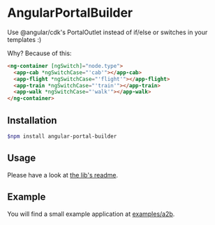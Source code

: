 # AngularPortalBuilder

Use @angular/cdk's PortalOutlet instead of if/else or switches in your templates :)

Why? Because of this:

```html
<ng-container [ngSwitch]="node.type">
  <app-cab *ngSwitchCase="'cab'"></app-cab>
  <app-flight *ngSwitchCase="'flight'"></app-flight>
  <app-train *ngSwitchCase="'train'"></app-train>
  <app-walk *ngSwitchCase="'walk'"></app-walk>
</ng-container>
```

## Installation

```bash
$npm install angular-portal-builder
```

## Usage

Please have a look at [the lib's readme](https://github.com/marvinderksen/angular-portal-builder/tree/main/projects/angular-portal-builder).

## Example

You will find a small example application at [examples/a2b](https://github.com/marvinderksen/angular-portal-builder/tree/main/projects/examples/a2b).
